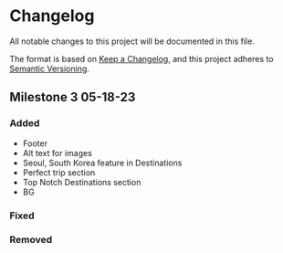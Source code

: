 # Changelog

All notable changes to this project will be documented in this file.

The format is based on [Keep a Changelog](https://keepachangelog.com/en/1.0.0/),
and this project adheres to [Semantic Versioning](https://semver.org/spec/v2.0.0.html).

## Milestone 3 05-18-23 

### Added

- Footer
- Alt text for images
- Seoul, South Korea feature in Destinations
- Perfect trip section
- Top Notch Destinations section
- BG

### Fixed



### Removed


